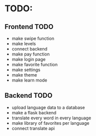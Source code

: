 # TODO:

## Frontend TODO

- make swipe function
- make levels
- connect backend
- make pay function
- make login page
- make favorite function
- make settings
- make theme
- make learn mode

## Backend TODO

- upload language data to a database
- make a flask backend
- translate every word in every language
- make library of favorites per language
- connect translate api
